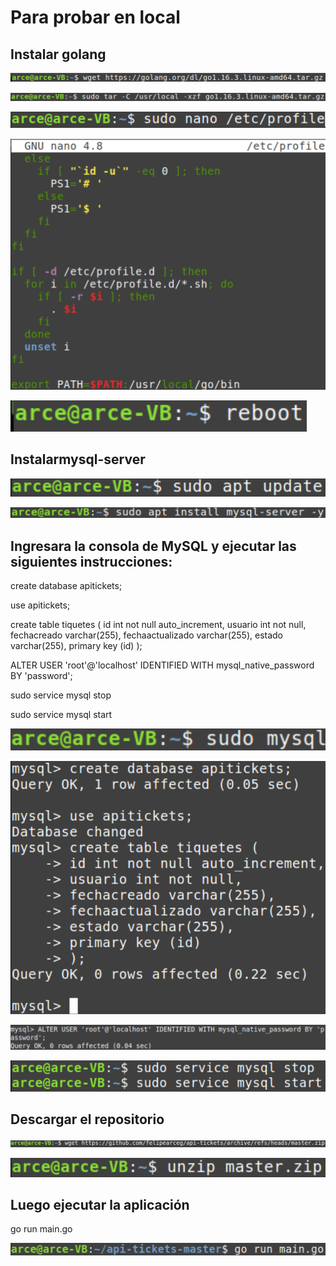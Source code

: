 # Para probar en local

## Instalar golang

![Image 1](https://github.com/felipearceg/api-tickets/blob/master/images/descargargo.png)

![Image 2](https://github.com/felipearceg/api-tickets/blob/master/images/descomprimirgo.png)

![Image 3](https://github.com/felipearceg/api-tickets/blob/master/images/editaretcprofile.png)

![Image 4](https://github.com/felipearceg/api-tickets/blob/master/images/variabledeentorno.png)

![Image 5](https://github.com/felipearceg/api-tickets/blob/master/images/reiniciar.png)

## Instalarmysql-server

![Image 6](https://github.com/felipearceg/api-tickets/blob/master/images/update.png)

![Image 7](https://github.com/felipearceg/api-tickets/blob/master/images/instalarmysql.png)

## Ingresara la consola de MySQL y ejecutar las siguientes instrucciones:

create database apitickets;

use apitickets;

create table tiquetes (
	id int not null auto_increment,
	usuario int not null,
	fechacreado varchar(255),
	fechaactualizado varchar(255),
	estado varchar(255),
	primary key (id)
);

ALTER USER 'root'@'localhost' IDENTIFIED WITH mysql_native_password BY 'password';

sudo service mysql stop

sudo service mysql start

![Image 8](https://github.com/felipearceg/api-tickets/blob/master/images/ingresarmysql.png)

![Image 9](https://github.com/felipearceg/api-tickets/blob/master/images/createdatabase.png)

![Image 10](https://github.com/felipearceg/api-tickets/blob/master/images/cambiarpass.png)

![Image 11](https://github.com/felipearceg/api-tickets/blob/master/images/service.png)


## Descargar el repositorio

![Image 12](https://github.com/felipearceg/api-tickets/blob/master/images/descargarzip.png)

![Image 13](https://github.com/felipearceg/api-tickets/blob/master/images/unzip.png)


## Luego ejecutar la aplicación

go run main.go

![Image 14](https://github.com/felipearceg/api-tickets/blob/master/images/run.png)